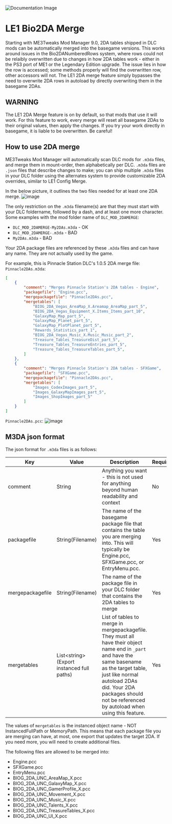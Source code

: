 ![Documentation Image](images/documentation_header.png)

# LE1 Bio2DA Merge
Starting with ME3Tweaks Mod Manager 9.0, 2DA tables shipped in DLC mods can be automatically merged into the basegame versions. This works around issues in the Bio2DANumberedRows system, where rows could not be relaibly overwritten due to changes in how 2DA tables work - either in the PS3 port of ME1 or the Legendary Edition upgrade. The issue lies in how the row is accessed; some methods properly will find the overwritten row, other accessors will not. The LE1 2DA merge feature simply bypasses the need to overwrite 2DA rows in autoload by directly overwriting them in the basegame 2DAs.

## WARNING

The LE1 2DA Merge feature is on by default, so that mods that use it will work. For this feature to work, every merge will reset all basegame 2DAs to their original values, then apply the changes. If you try your work directly in basegame, it is liable to be overwritten. Be careful!


## How to use 2DA merge
ME3Tweaks Mod Manager will automatically scan DLC mods for `.m3da` files, and merge them in mount-order, then alphabetically per DLC. `.m3da` files are `.json` files that describe changes to make; you can ship multiple `.m3da` files in your DLC folder using the alternates system to provide customizable 2DA overrides, similar to LE1 Config Merge.

In the below picture, it outlines the two files needed for at least one 2DA merge.
![image](https://github.com/ME3Tweaks/ME3TweaksModManager/assets/2738836/a5111211-f029-46b4-910d-b8b4b178dd44)

The only restriction on the `.m3da` filename(s) are that they must start with your DLC foldername, followed by a dash, and at least one more character.
Some examples with the mod folder name of `DLC_MOD_2DAMERGE`:
 - `DLC_MOD_2DAMERGE-My2DAs.m3da` - OK
 - `DLC_MOD_2DAMERGE-.m3da` - BAD
 - `My2DAs.m3da` - BAD


Your 2DA package files are referenced by these `.m3da` files and can have any name. They are not actually used by the game.

For example, this is Pinnacle Station DLC's 1.0.5 2DA merge file:
`Pinnacle2DAs.m3da`:
```json
[
    {
        "comment": "Merges Pinnacle Station's 2DA tables - Engine",
        "packagefile": "Engine.pcc",
        "mergepackagefile": "Pinnacle2DAs.pcc",
        "mergetables": [
            "BIOG_2DA_Vegas_AreaMap_X.Areamap_AreaMap_part_5",
            "BIOG_2DA_Vegas_Equipment_X.Items_Items_part_10",
            "GalaxyMap_Map_part_5",
            "GalaxyMap_Planet_part_5",
            "GalaxyMap_PlotPlanet_part_5",
            "Rewards_Statistics_part_1",
            "BIOG_2DA_Vegas_Music_X.Music_Music_part_2",
            "Treasure_Tables_TreasureDist_part_5",
            "Treasure_Tables_TreasureEntries_part_5",
            "Treasure_Tables_TreasureTables_part_5",
        ]
    },
    {
        "comment": "Merges Pinnacle Station's 2DA tables - SFXGame",
        "packagefile": "SFXGame.pcc",
        "mergepackagefile": "Pinnacle2DAs.pcc",
        "mergetables": [
            "Images_CodexImages_part_5",
            "Images_GalaxyMapImages_part_5",
            "Images_ShopImages_part_5"
        ]
    }
]

```

`Pinnacle2DAs.pcc`:
![image](https://github.com/ME3Tweaks/ME3TweaksModManager/assets/2738836/fb9f1910-14cd-44bb-9dc4-70f54412ca5b)


## M3DA json format
The json format for `.m3da` files is as follows:

| Key              | Value                                          | Description                                                                                                                                                                                                          | Required |
|------------------|------------------------------------------------|----------------------------------------------------------------------------------------------------------------------------------------------------------------------------------------------------------------------|----------|
| comment          | String                                         | Anything you want - this is not used for anything beyond human readability and context                                                                                                                               | No       |
| packagefile      | String(Filename)                               | The name of the basegame package file that contains the table you are merging into. This will typically be Engine.pcc, SFXGame.pcc, or EntryMenu.pcc.                                                                | Yes      |
| mergepackagefile | String(Filename)                               | The name of the package file in your DLC folder that contains the 2DA tables to merge                                                                                                                                | Yes      |
| mergetables      | List&lt;string&gt;(Export instanced full paths) | List of tables to merge in mergepackagefile. They must all have their object name end in `_part` and have the same basename as the target table, just like normal autoload 2DAs did. Your 2DA packages should not be referenced by autoload when using this feature. | Yes      |

The values of `mergetables` is the instanced  object name - NOT InstancedFullPath or MemoryPath. This means that each package file you are merging can have, at most, one export that updates the target 2DA. If you need more, you will need to create additional files.

The following files are allowed to be merged into:
 - Engine.pcc
 - SFXGame.pcc
 - EntryMenu.pcc
 - BIOG_2DA_UNC_AreaMap_X.pcc
 - BIOG_2DA_UNC_GalaxyMap_X.pcc
 - BIOG_2DA_UNC_GamerProfile_X.pcc
 - BIOG_2DA_UNC_Movement_X.pcc
 - BIOG_2DA_UNC_Music_X.pcc
 - BIOG_2DA_UNC_Talents_X.pcc
 - BIOG_2DA_UNC_TreasureTables_X.pcc
 - BIOG_2DA_UNC_UI_X.pcc

